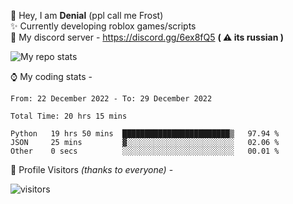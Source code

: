 🤚 Hey, I am **Denial** (ppl call me Frost)  
✨ Currently developing roblox games/scripts  
💎  My discord server - https://discord.gg/6ex8fQ5 **( ⚠ its russian )**  

<img alt="My repo stats" src="https://github-readme-stats.vercel.app/api?username=FrostX-Official&show_icons=true&theme=radical">

⌚ My coding stats -

<!--START_SECTION:waka-->

```text
From: 22 December 2022 - To: 29 December 2022

Total Time: 20 hrs 15 mins

Python   19 hrs 50 mins  ████████████████████████▒   97.94 %
JSON     25 mins         ▓░░░░░░░░░░░░░░░░░░░░░░░░   02.06 %
Other    0 secs          ░░░░░░░░░░░░░░░░░░░░░░░░░   00.01 %
```

<!--END_SECTION:waka-->

🧥 Profile Visitors *(thanks to everyone)* -  
  
![visitors](https://visitor-badge.glitch.me/badge?page_id=FrostX-Official.FrostX-Official)
